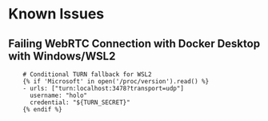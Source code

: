 # Known Issues

## Failing WebRTC Connection with Docker Desktop with Windows/WSL2   
```
    # Conditional TURN fallback for WSL2
    {% if 'Microsoft' in open('/proc/version').read() %}
    - urls: ["turn:localhost:3478?transport=udp"]
      username: "holo"
      credential: "${TURN_SECRET}"
    {% endif %}
```